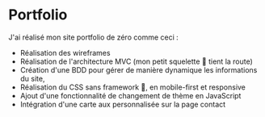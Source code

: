 # Portfolio

J'ai réalisé mon site portfolio de zéro comme ceci :  

- Réalisation des wireframes  
- Réalisation de l'architecture MVC (mon petit squelette :bone: tient la route)  
- Création d'une BDD pour gérer de manière dynamique les informations du site,  
- Réalisation du CSS sans framework :art:, en mobile-first et responsive  
- Ajout d'une fonctionnalité de changement de thème en JavaScript  
- Intégration d'une carte aux personnalisée sur la page contact  

